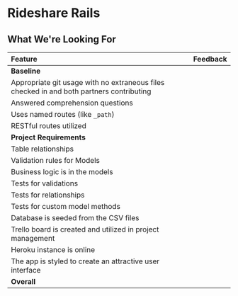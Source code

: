 # Rideshare Rails
## What We're Looking For

Feature | Feedback
:------------- | :-------------
**Baseline** |
Appropriate git usage with no extraneous files checked in and both partners contributing |
Answered comprehension questions |
Uses named routes (like `_path`) |
RESTful routes utilized |
**Project Requirements** |
Table relationships |
Validation rules for Models |
Business logic is in the models |
Tests for validations | 
Tests for relationships | 
Tests for custom model methods |
Database is seeded from the CSV files |
Trello board is created and utilized in project management |
Heroku instance is online |
The app is styled to create an attractive user interface |
**Overall** |
